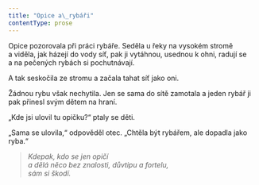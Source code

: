 ```yaml
---
title: "Opice a\_rybáři"
contentType: prose
---
```


<section>

Opice pozorovala při práci rybáře. Seděla u řeky na vysokém stromě a viděla, jak házejí do vody síť, pak ji vytáhnou, usednou k ohni, radují se a na pečených rybách si pochutnávají.

A tak seskočila ze stromu a začala tahat síť jako oni.

Žádnou rybu však nechytila. Jen se sama do sítě zamotala a jeden rybář ji pak přinesl svým dětem na hraní.

„Kde jsi ulovil tu opičku?“ ptaly se děti.

„Sama se ulovila,“ odpověděl otec. „Chtěla být rybářem, ale dopadla jako ryba.“

</section>

<section>

> _Kdepak, kdo se jen opičí  
> a dělá něco bez znalosti, důvtipu a fortelu,  
> sám si škodí._

</section>
